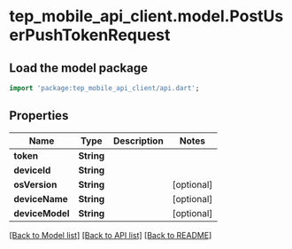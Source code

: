 # tep_mobile_api_client.model.PostUserPushTokenRequest

## Load the model package
```dart
import 'package:tep_mobile_api_client/api.dart';
```

## Properties
Name | Type | Description | Notes
------------ | ------------- | ------------- | -------------
**token** | **String** |  | 
**deviceId** | **String** |  | 
**osVersion** | **String** |  | [optional] 
**deviceName** | **String** |  | [optional] 
**deviceModel** | **String** |  | [optional] 

[[Back to Model list]](../README.md#documentation-for-models) [[Back to API list]](../README.md#documentation-for-api-endpoints) [[Back to README]](../README.md)


